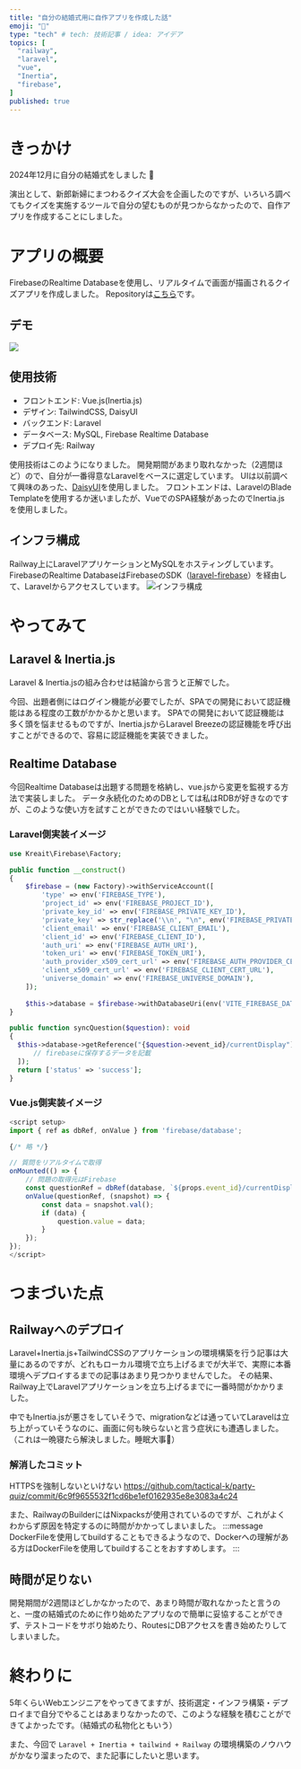 ```yaml
---
title: "自分の結婚式用に自作アプリを作成した話"
emoji: "💍"
type: "tech" # tech: 技術記事 / idea: アイデア
topics: [
  "railway",
  "laravel",
  "vue",
  "Inertia",
  "firebase",
]
published: true
---
```

# きっかけ
2024年12月に自分の結婚式をしました 💍

演出として、新郎新婦にまつわるクイズ大会を企画したのですが、いろいろ調べてもクイズを実施するツールで自分の望むものが見つからなかったので、自作アプリを作成することにしました。

# アプリの概要
FirebaseのRealtime Databaseを使用し、リアルタイムで画面が描画されるクイズアプリを作成しました。
Repositoryは[こちら](https://github.com/tactical-k/party-quiz)です。

## デモ
![](/images/quiz_movie.gif)

## 使用技術
- フロントエンド: Vue.js(Inertia.js)
- デザイン: TailwindCSS, DaisyUI
- バックエンド: Laravel
- データベース: MySQL, Firebase Realtime Database
- デプロイ先: Railway

使用技術はこのようになりました。
開発期間があまり取れなかった（2週間ほど）ので、自分が一番得意なLaravelをベースに選定しています。
UIは以前調べて興味のあった、[DaisyUI](https://daisyui.com/)を使用しました。
フロントエンドは、LaravelのBlade Templateを使用するか迷いましたが、VueでのSPA経験があったのでInertia.jsを使用しました。

## インフラ構成
Railway上にLaravelアプリケーションとMySQLをホスティングしています。
FirebaseのRealtime DatabaseはFirebaseのSDK（[laravel-firebase](https://github.com/kreait/laravel-firebase)）を経由して、Laravelからアクセスしています。
![インフラ構成](/images/railway_architecture_quiz.png)

# やってみて
## Laravel & Inertia.js
Laravel & Inertia.jsの組み合わせは結論から言うと正解でした。

今回、出題者側にはログイン機能が必要でしたが、SPAでの開発において認証機能はある程度の工数がかかるかと思います。
SPAでの開発において認証機能は多く頭を悩ませるものですが、Inertia.jsからLaravel Breezeの認証機能を呼び出すことができるので、容易に認証機能を実装できました。


## Realtime Database
今回Realtime Databaseは出題する問題を格納し、vue.jsから変更を監視する方法で実装しました。
データ永続化のためのDBとしては私はRDBが好きなのですが、このような使い方を試すことができたのではいい経験でした。

### Laravel側実装イメージ
```php
use Kreait\Firebase\Factory;

public function __construct()
{
    $firebase = (new Factory)->withServiceAccount([
        'type' => env('FIREBASE_TYPE'),
        'project_id' => env('FIREBASE_PROJECT_ID'),
        'private_key_id' => env('FIREBASE_PRIVATE_KEY_ID'),
        'private_key' => str_replace('\\n', "\n", env('FIREBASE_PRIVATE_KEY')),
        'client_email' => env('FIREBASE_CLIENT_EMAIL'),
        'client_id' => env('FIREBASE_CLIENT_ID'),
        'auth_uri' => env('FIREBASE_AUTH_URI'),
        'token_uri' => env('FIREBASE_TOKEN_URI'),
        'auth_provider_x509_cert_url' => env('FIREBASE_AUTH_PROVIDER_CERT_URL'),
        'client_x509_cert_url' => env('FIREBASE_CLIENT_CERT_URL'),
        'universe_domain' => env('FIREBASE_UNIVERSE_DOMAIN'),
    ]);
    
    $this->database = $firebase->withDatabaseUri(env('VITE_FIREBASE_DATABASE_URL'))->createDatabase();
}

public function syncQuestion($question): void
{
  $this->database->getReference("{$question->event_id}/currentDisplay")->set([
      // firebaseに保存するデータを記載
  ]);
  return ['status' => 'success'];
}
```

### Vue.js側実装イメージ
```js
<script setup>
import { ref as dbRef, onValue } from 'firebase/database';

{/* 略 */}

// 質問をリアルタイムで取得
onMounted(() => {
    // 問題の取得元はFirebase
    const questionRef = dbRef(database, `${props.event_id}/currentDisplay`);
    onValue(questionRef, (snapshot) => {
        const data = snapshot.val();
        if (data) {
            question.value = data;
        }
    });
});
</script>
```

# つまづいた点
## Railwayへのデプロイ
Laravel+Inertia.js+TailwindCSSのアプリケーションの環境構築を行う記事は大量にあるのですが、どれもローカル環境で立ち上げるまでが大半で、実際に本番環境へデプロイするまでの記事はあまり見つかりませんでした。
その結果、Railway上でLaravelアプリケーションを立ち上げるまでに一番時間がかかりました。

中でもInertia.jsが悪さをしていそうで、migrationなどは通っていてLaravelは立ち上がっていそうなのに、画面に何も映らないと言う症状にも遭遇しました。
（これは一晩寝たら解決しました。睡眠大事🛌）

### 解消したコミット
HTTPSを強制しないといけない
https://github.com/tactical-k/party-quiz/commit/6c9f9655532f1cd6be1ef0162935e8e3083a4c24

また、RailwayのBuilderにはNixpacksが使用されているのですが、これがよくわからず原因を特定するのに時間がかかってしまいました。
:::message
DockerFileを使用してbuildすることもできるようなので、Dockerへの理解がある方はDockerFileを使用してbuildすることをおすすめします。
:::

## 時間が足りない
開発期間が2週間ほどしかなかったので、あまり時間が取れなかったと言うのと、一度の結婚式のために作り始めたアプリなので簡単に妥協することができず、テストコードをサボり始めたり、RoutesにDBアクセスを書き始めたりしてしまいました。

# 終わりに
5年くらいWebエンジニアをやってきてますが、技術選定・インフラ構築・デプロイまで自分でやることはあまりなかったので、このような経験を積むことができてよかったです。（結婚式の私物化ともいう）

また、今回で `Laravel + Inertia + tailwind + Railway` の環境構築のノウハウがかなり溜まったので、また記事にしたいと思います。

